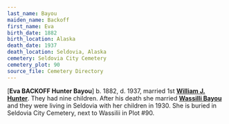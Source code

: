 ```yaml
---
last_name: Bayou
maiden_name: Backoff
first_name: Eva
birth_date: 1882
birth_location: Alaska
death_date: 1937
death_location: Seldovia, Alaska
cemetery: Seldovia City Cemetery
cemetery_plot: 90
source_file: Cemetery Directory
---
```

[**Eva BACKOFF Hunter Bayou**] b. 1882, d. 1937, married 1st [**William J. Hunter**](../_families/Hunter_Family.md). They had nine children. After his death she married [**Wassilli Bayou**](./Bayou_Wassilie.md) and they were living in Seldovia with her children in 1930. She is buried in Seldovia City Cemetery, next to Wassilii in Plot #90.




